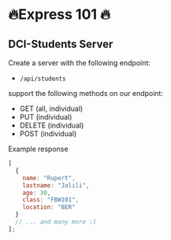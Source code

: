 # 🔥Express 101 🔥

## DCI-Students Server

Create a server with the following endpoint:

- `/api/students`

support the following methods on our endpoint:

- GET (all, individual)
- PUT (individual)
- DELETE (individual)
- POST (individual)

Example response

```js
[
  {
    name: "Rupert",
    lastname: "Jalili",
    age: 30,
    class: "FBW101",
    location: "BER"
  }
  // ... and many more :)
];
```
